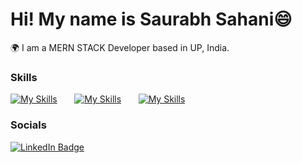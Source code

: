 Hi! My name is Saurabh Sahani😄
========================================================================================================================================

🌍  I am a MERN STACK Developer based in UP, India.
<br/>

### Skills

[![My Skills](https://skillicons.dev/icons?i=html,css)](https://skillicons.dev) &nbsp;&nbsp;&nbsp;&nbsp;&nbsp; [![My Skills](https://skillicons.dev/icons?i=js)](https://skillicons.dev) &nbsp;&nbsp;&nbsp;&nbsp;&nbsp; [![My Skills](https://skillicons.dev/icons?i=mongodb,express,react,nodejs)](https://skillicons.dev) 
<br/>

### Socials
        
<div id="badges">
  <a href="https://www.linkedin.com/in/saurabh-sahani-dev/">
    <img src="https://img.shields.io/badge/LinkedIn-blue?style=for-the-badge&logo=linkedin&logoColor=white" alt="LinkedIn Badge"/>
  </a>
</div>

